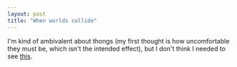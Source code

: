 ```yaml
---
layout: post
title: "When worlds collide"
---
```




I'm kind of ambivalent about thongs (my first thought is how uncomfortable they must be, which isn't the intended effect), but I don't think I needed to see <a href="http://www.cafeshops.com/perlmonks_too,perlmonks.4094414">this</a>.


